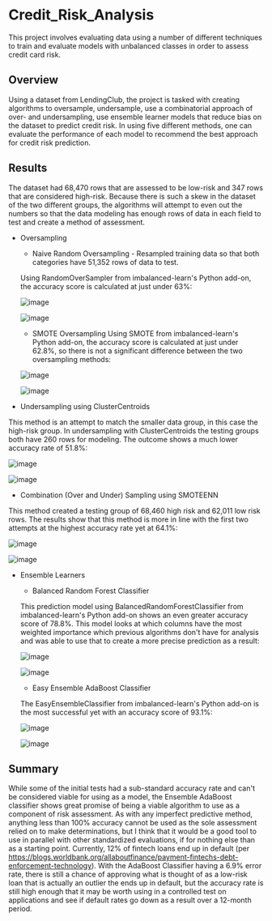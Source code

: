 # Credit_Risk_Analysis

This project involves evaluating data using a number of different techniques to train and evaluate models with unbalanced classes in order to assess credit card risk.


## Overview

Using a dataset from LendingClub, the project is tasked with creating algorithms to oversample, undersample, use a combinatorial approach of over- and undersampling, use ensemble learner models that reduce bias on the dataset to predict credit risk.  In using five different methods, one can evaluate the performance of each model to recommend the best approach for credit risk prediction. 


## Results

The dataset had 68,470 rows that are assessed to be low-risk and 347 rows that are considered high-risk.  Because there is such a skew in the dataset of the two different groups, the algorithms will attempt to even out the numbers so that the data modeling has enough rows of data in each field to test and create a method of assessment.

* Oversampling

	* Naive Random Oversampling - Resampled training data so that both categories have 51,352 rows of data to test.
	
	Using RandomOverSampler from imbalanced-learn's Python add-on, the accuracy score is calculated at just under 63%:
	
	![image](https://user-images.githubusercontent.com/107294123/194967824-329f12cc-95af-4698-b212-2ddce8043195.png)
	
	![image](https://user-images.githubusercontent.com/107294123/194967844-a98002c8-53a9-480e-94f9-c0626629c468.png)


	* SMOTE Oversampling 
	Using SMOTE from imbalanced-learn's Python add-on, the accuracy score is calculated at just under 62.8%, so there is not a significant difference between the 		two oversampling methods:
	
	![image](https://user-images.githubusercontent.com/107294123/194968496-d3c9659c-5219-48ab-9406-9d587cacd536.png)
	
	![image](https://user-images.githubusercontent.com/107294123/194968518-e5d5f251-cfd5-4fae-912b-fa0b09addc04.png)
	

* Undersampling using ClusterCentroids

This method is an attempt to match the smaller data group, in this case the high-risk group.  In undersampling with ClusterCentroids the testing groups both have 260 rows for modeling.  The outcome shows a much lower accuracy rate of 51.8%:

![image](https://user-images.githubusercontent.com/107294123/194968729-bb056751-e8fb-42be-b04e-311900e74939.png)

![image](https://user-images.githubusercontent.com/107294123/194968749-c5ec928f-c1a0-451d-86ba-1f7acd796783.png)


* Combination (Over and Under) Sampling using SMOTEENN

This method created a testing group of 68,460 high risk and 62,011 low risk rows.  The results show that this method is more in line with the first two attempts at the highest accuracy rate yet at 64.1%:

![image](https://user-images.githubusercontent.com/107294123/194968970-cca9cb2b-7cb3-4f03-9e6c-8e0f2299f566.png)

![image](https://user-images.githubusercontent.com/107294123/194968995-69d04bdf-685f-4d28-8fe4-cf5346c0ddfe.png)


* Ensemble Learners 

	* Balanced Random Forest Classifier
	
	This prediction model using BalancedRandomForestClassifier from imbalanced-learn's Python add-on shows an even greater accuracy score of 78.8%.  This model 	    looks at which columns have the most weighted importance which previous algorithms don't have for analysis and was able to use that to create a more 		precise prediction as a result:
	
	![image](https://user-images.githubusercontent.com/107294123/194969185-310e3d31-d3f4-448a-af2b-5278c309d209.png)
	
	![image](https://user-images.githubusercontent.com/107294123/194969203-4aebe86e-11f4-4b3e-9c36-1db43c81068d.png)


	* Easy Ensemble AdaBoost Classifier
	
	The EasyEnsembleClassifier from imbalanced-learn's Python add-on is the most successful yet with an accuracy score of 93.1%:
	
	![image](https://user-images.githubusercontent.com/107294123/194969956-3970f6cd-dd21-4253-a22e-15362325a4c1.png)
	
	![image](https://user-images.githubusercontent.com/107294123/194969982-464209bf-367a-42df-b63e-d53c2b868e59.png)


## Summary

While some of the initial tests had a sub-standard accuracy rate and can't be considered viable for using as a model, the Ensemble AdaBoost classifier shows great promise of being a viable algorithm to use as a component of risk assessment.  As with any imperfect predictive method, anything less than 100% accuracy cannot be used as the sole assessment relied on to make determinations, but I think that it would be a good tool to use in parallel with other standardized evaluations, if for nothing else than as a starting point.  Currently, 12% of fintech loans end up in default (per https://blogs.worldbank.org/allaboutfinance/payment-fintechs-debt-enforcement-technology).  With the AdaBoost Classifier having a 6.9% error rate, there is still a chance of approving what is thought of as a low-risk loan that is actually an outlier the ends up in default, but the accuracy rate is still high enough that it may be worth using in a controlled test on applications and see if default rates go down as a result over a 12-month period.
